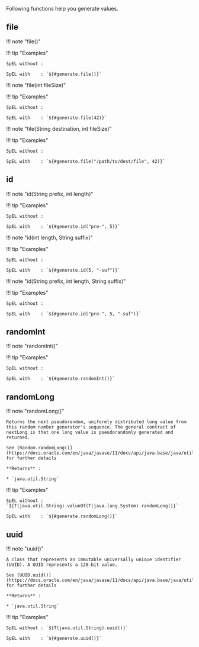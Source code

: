 Following functions help you generate values.


## file

!!! note "file()"


!!! tip "Examples"

    SpEL without : 

    SpEL with    : `${#generate.file()}`

!!! note "file(int fileSize)"


!!! tip "Examples"

    SpEL without : 

    SpEL with    : `${#generate.file(42)}`

!!! note "file(String destination, int fileSize)"


!!! tip "Examples"

    SpEL without : 

    SpEL with    : `${#generate.file("/path/to/dest/file", 42)}`


## id

!!! note "id(String prefix, int length)"


!!! tip "Examples"

    SpEL without : 

    SpEL with    : `${#generate.id("pre-", 5)}`

!!! note "id(int length, String suffix)"


!!! tip "Examples"

    SpEL without : 

    SpEL with    : `${#generate.id(5, "-suf")}`

!!! note "id(String prefix, int length, String suffix)"


!!! tip "Examples"

    SpEL without : 

    SpEL with    : `${#generate.id("pre-", 5, "-suf")}`


## randomInt

!!! note "randomInt()"


!!! tip "Examples"

    SpEL without : 

    SpEL with    : `${#generate.randomInt()}`

## randomLong

!!! note "randomLong()"

    Returns the next pseudorandom, uniformly distributed long value from this random number generator's sequence. The general contract of nextLong is that one long value is pseudorandomly generated and returned.

    See [Random.randomLong()](https://docs.oracle.com/en/java/javase/11/docs/api/java.base/java/util/Random.html#nextLong()) for further details

    **Returns** :

    * `java.util.String`

!!! tip "Examples"

    SpEL without : `${T(java.util.String).valueOf(T(java.lang.System).randomLong()}`

    SpEL with    : `${#generate.randomLong()}`


## uuid

!!! note "uuid()"

    A class that represents an immutable universally unique identifier (UUID). A UUID represents a 128-bit value.

    See [UUID.uuid()](https://docs.oracle.com/en/java/javase/11/docs/api/java.base/java/util/UUID.html) for further details

    **Returns** :

    * `java.util.String`

!!! tip "Examples"

    SpEL without : `${T(java.util.String).uuid()}`

    SpEL with    : `${#generate.uuid()}`
